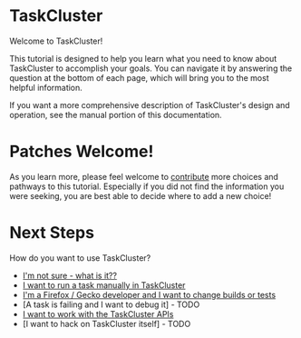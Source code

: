 # TaskCluster

Welcome to TaskCluster!

This tutorial is designed to help you learn what you need to know about
TaskCluster to accomplish your goals.  You can navigate it by answering the
question at the bottom of each page, which will bring you to the most helpful
information.

If you want a more comprehensive description of TaskCluster's design and
operation, see the manual portion of this documentation.

# Patches Welcome!

As you learn more, please feel welcome to [contribute](https://github.com/taskcluster/taskcluster-docs) more choices and pathways to this tutorial.
Especially if you did not find the information you were seeking, you are best able to decide where to add a new choice!

# Next Steps

How do you want to use TaskCluster?

 * [I'm not sure - what is it??](what-is-tc)
 * [I want to run a task manually in TaskCluster](hello-world)
 * [I'm a Firefox / Gecko developer and I want to change builds or tests](gecko-tasks)
 * [A task is failing and I want to debug it] - TODO
 * [I want to work with the TaskCluster APIs](interactive)
 * [I want to hack on TaskCluster itself] - TODO
